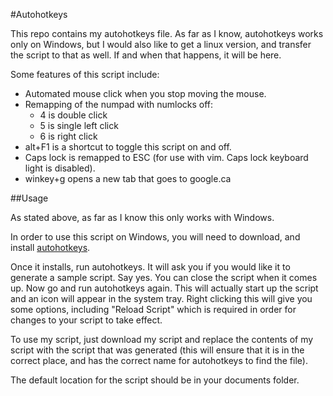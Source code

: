 #Autohotkeys

This repo contains my autohotkeys file. As far as I know, autohotkeys works only
on Windows, but I would also like to get a linux version, and transfer the
script to that as well. If and when that happens, it will be here.

Some features of this script include:
* Automated mouse click when you stop moving the mouse.
* Remapping of the numpad with numlocks off:
    * 4 is double click
    * 5 is single left click
    * 6 is right click
* alt+F1 is a shortcut to toggle this script on and off.
* Caps lock is remapped to ESC (for use with vim. Caps lock keyboard light is
  disabled).
* winkey+g opens a new tab that goes to google.ca

##Usage

As stated above, as far as I know this only works with Windows.

In order to use this script on Windows, you will need to download, and install
[autohotkeys](https://github.com/AutoHotkey/AutoHotkey/releases/download/v1.0.48.05/AutoHotkey104805_Install.exe).

Once it installs, run autohotkeys. It will ask you if you would like it to
generate a sample script. Say yes. You can close the script when it comes up.
Now go and run autohotkeys again. This will actually start up the script and an
icon will appear in the system tray. Right clicking this will give you some
options, including "Reload Script" which is required in order for changes to
your script to take effect.

To use my script, just download my script and replace the contents of my script
with the script that was generated (this will ensure that it is in the correct
place, and has the correct name for autohotkeys to find the file).

The default location for the script should be in your documents folder.

